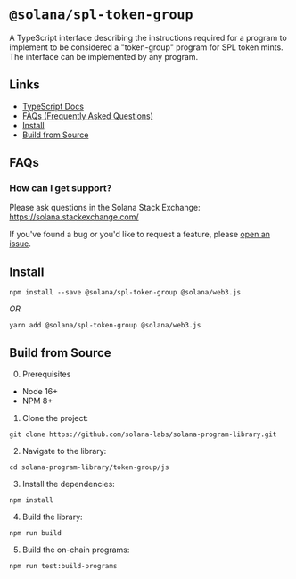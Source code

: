 # `@solana/spl-token-group`

A TypeScript interface describing the instructions required for a program to implement to be considered a "token-group" program for SPL token mints. The interface can be implemented by any program.

## Links

- [TypeScript Docs](https://solana-labs.github.io/solana-program-library/token-group/js/)
- [FAQs (Frequently Asked Questions)](#faqs)
- [Install](#install)
- [Build from Source](#build-from-source)

## FAQs

### How can I get support?

Please ask questions in the Solana Stack Exchange: https://solana.stackexchange.com/

If you've found a bug or you'd like to request a feature, please
[open an issue](https://github.com/solana-labs/solana-program-library/issues/new).

## Install

```shell
npm install --save @solana/spl-token-group @solana/web3.js
```
_OR_
```shell
yarn add @solana/spl-token-group @solana/web3.js
```

## Build from Source

0. Prerequisites

* Node 16+
* NPM 8+

1. Clone the project:
```shell
git clone https://github.com/solana-labs/solana-program-library.git
```

2. Navigate to the library:
```shell
cd solana-program-library/token-group/js
```

3. Install the dependencies:
```shell
npm install
```

4. Build the library:
```shell
npm run build
```

5. Build the on-chain programs:
```shell
npm run test:build-programs
```

